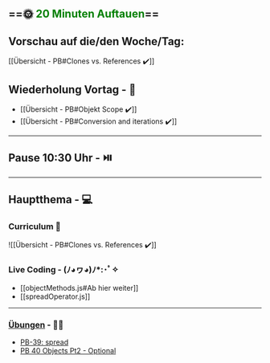 ## ==🌞 <font style="color:green">20 Minuten Auftauen</font>==

## Vorschau auf die/den Woche/Tag:

[[Übersicht - PB#Clones vs. References ✔️]]

## Wiederholung Vortag  - 📖

- [[Übersicht - PB#Objekt Scope ✔️]]
- [[Übersicht - PB#Conversion and iterations ✔️]]
---

## Pause 10:30 Uhr - ⏯️

---

## Hauptthema - 💻

### Curriculum 📝

![[Übersicht - PB#Clones vs. References ✔️]]

### Live Coding -  (ﾉ◕ヮ◕)ﾉ*:･ﾟ✧

-   [[objectMethods.js#Ab hier weiter]]
-   [[spreadOperator.js]]

---

### [Übungen](https://classroom.github.com/classrooms/113973596-fbw-wd-22-d07-ubungsaufgaben) - 🏋️‍♂️

-   [PB-39: spread](https://github.com/DigitalCareerInstitute/PB-datastructure-spread/tree/main)
-   [PB 40 Objects Pt2 - Optional](https://github.com/DigitalCareerInstitute/PB-objects-pt2/tree/main)